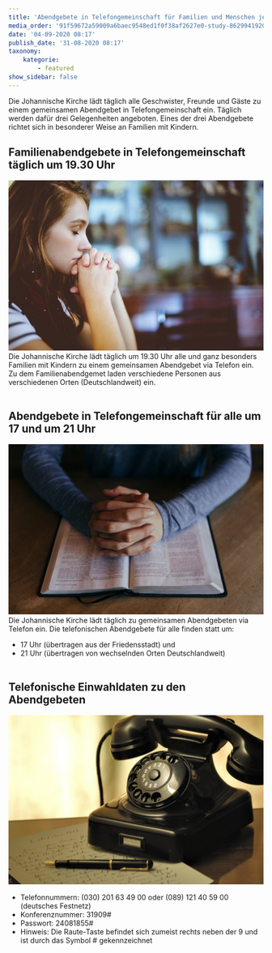 ```yaml
---
title: 'Abendgebete in Telefongemeinschaft für Familien und Menschen jeden Alters'
media_order: '91f59672a59009a6baec9548ed1f0f38af2627e0-study-8629941920.jpeg,8897e7d127da27cc4f07333e46cade1b6517ac0b-blur-18674021920.jpeg,phone-499991_1920.jpg'
date: '04-09-2020 08:17'
publish_date: '31-08-2020 08:17'
taxonomy:
    kategorie:
        - featured
show_sidebar: false
---
```


Die Johannische Kirche lädt täglich alle Geschwister, Freunde und Gäste zu einem gemeinsamen Abendgebet in Telefongemeinschaft ein. Täglich werden dafür drei Gelegenheiten angeboten. Eines der drei Abendgebete richtet sich in besonderer Weise an Familien mit Kindern.

## Familienabendgebete in Telefongemeinschaft täglich um 19.30 Uhr
![](8897e7d127da27cc4f07333e46cade1b6517ac0b-blur-18674021920.jpeg?cropResize=700,700)<br>
Die Johannische Kirche lädt täglich um 19.30 Uhr alle und ganz besonders Familien mit Kindern zu einem gemeinsamen Abendgebet via Telefon ein. Zu dem Familienabendgemet laden verschiedene Personen aus verschiedenen Orten (Deutschlandweit) ein.
<br><br>

## Abendgebete in Telefongemeinschaft für alle um 17 und um 21 Uhr
![](91f59672a59009a6baec9548ed1f0f38af2627e0-study-8629941920.jpeg?cropResize=700,700)<br>
Die Johannische Kirche lädt täglich zu gemeinsamen Abendgebeten via Telefon ein. Die telefonischen Abendgebete für alle finden statt um:

* 17 Uhr (übertragen aus der Friedensstadt) und
* 21 Uhr (übertragen von wechselnden Orten Deutschlandweit)
<br><br>

## Telefonische Einwahldaten zu den Abendgebeten
![](phone-499991_1920.jpg?cropResize=700,700)<br>
* Telefonnummern: (030) 201 63 49 00 oder (089) 121 40 59 00 (deutsches Festnetz)
* Konferenznummer: 31909#
* Passwort: 24081855#
* Hinweis: Die Raute-Taste befindet sich zumeist rechts neben der 9 und ist durch das Symbol # gekennzeichnet 
